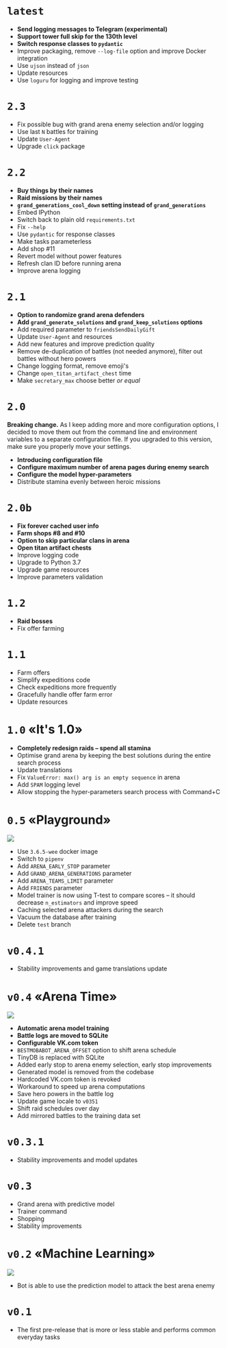 # `latest`

* **Send logging messages to Telegram (experimental)**
* **Support tower full skip for the 130th level**
* **Switch response classes to `pydantic`**
* Improve packaging, remove `--log-file` option and improve Docker integration
* Use `ujson` instead of `json`
* Update resources
* Use `loguru` for logging and improve testing

# `2.3`

* Fix possible bug with grand arena enemy selection and/or logging
* Use last `N` battles for training
* Update `User-Agent`
* Upgrade `click` package

# `2.2`

* **Buy things by their names**
* **Raid missions by their names**
* **`grand_generations_cool_down` setting instead of `grand_generations`**
* Embed IPython
* Switch back to plain old `requirements.txt`
* Fix `--help`
* Use `pydantic` for response classes
* Make tasks parameterless
* Add shop #11
* Revert model without power features
* Refresh clan ID before running arena
* Improve arena logging

# `2.1`

* **Option to randomize grand arena defenders**
* **Add `grand_generate_solutions` and `grand_keep_solutions` options**
* Add required parameter to `friendsSendDailyGift`
* Update `User-Agent` and resources
* Add new features and improve prediction quality
* Remove de-duplication of battles (not needed anymore), filter out battles without hero powers
* Change logging format, remove emoji's
* Change `open_titan_artifact_chest` time
* Make `secretary_max` choose better _or equal_

# `2.0`

**Breaking change.** As I keep adding more and more configuration options, I decided to move them out from the command line and environment variables to a separate configuration file. If you upgraded to this version, make sure you properly move your settings.

* **Introducing configuration file**
* **Configure maximum number of arena pages during enemy search**
* **Configure the model hyper-parameters**
* Distribute stamina evenly between heroic missions

# `2.0b`

* **Fix forever cached user info**
* **Farm shops #8 and #10**
* **Option to skip particular clans in arena**
* **Open titan artifact chests**
* Improve logging code
* Upgrade to Python 3.7
* Upgrade game resources
* Improve parameters validation

# `1.2`

* **Raid bosses**
* Fix offer farming

# `1.1`

* Farm offers
* Simplify expeditions code
* Check expeditions more frequently
* Gracefully handle offer farm error
* Update resources

# `1.0` «It's 1.0»

* **Completely redesign raids – spend all stamina**
* Optimise grand arena by keeping the best solutions during the entire search process
* Update translations
* Fix `ValueError: max() arg is an empty sequence` in arena
* Add `SPAM` logging level
* Allow stopping the hyper-parameters search process with Command+C

# `0.5` «Playground»

![](resources/strongford.jpg)

* Use `3.6.5-wee` docker image
* Switch to `pipenv`
* Add `ARENA_EARLY_STOP` parameter
* Add `GRAND_ARENA_GENERATIONS` parameter
* Add `ARENA_TEAMS_LIMIT` parameter
* Add `FRIENDS` parameter
* Model trainer is now using T-test to compare scores – it should decrease `n_estimators` and improve speed
* Caching selected arena attackers during the search
* Vacuum the database after training
* Delete `test` branch

# `v0.4.1`

* Stability improvements and game translations update

# `v0.4` «Arena Time»

![](resources/gw_arena_heroes.jpg)

* **Automatic arena model training**
* **Battle logs are moved to SQLite**
* **Configurable VK.com token**
* `BESTMOBABOT_ARENA_OFFSET` option to shift arena schedule
* TinyDB is replaced with SQLite
* Added early stop to arena enemy selection, early stop improvements
* Generated model is removed from the codebase
* Hardcoded VK.com token is revoked
* Workaround to speed up arena computations
* Save hero powers in the battle log
* Update game locale to `v0351`
* Shift raid schedules over day
* Add mirrored battles to the training data set

# `v0.3.1`

* Stability improvements and model updates

# `v0.3`

* Grand arena with predictive model
* Trainer command
* Shopping
* Stability improvements

# `v0.2` «Machine Learning»

![](resources/arena.png)

* Bot is able to use the prediction model to attack the best arena enemy

# `v0.1`

* The first pre-release that is more or less stable and performs common everyday tasks
